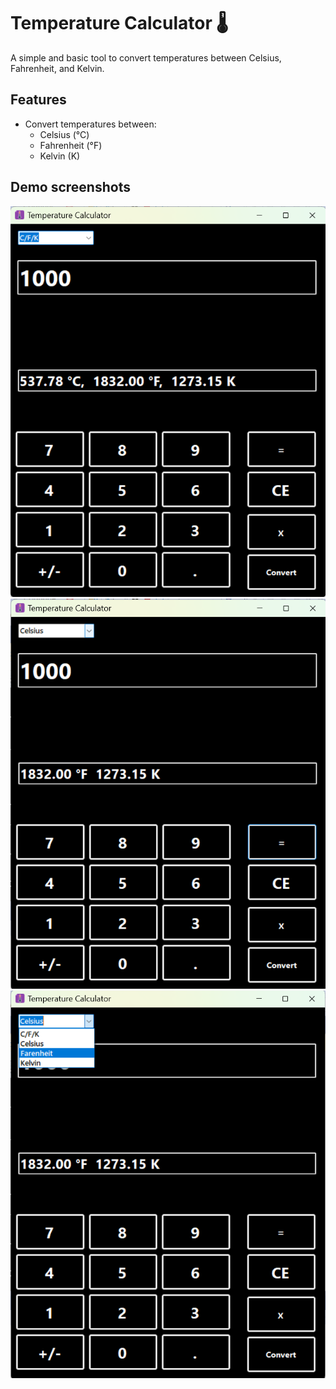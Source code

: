 # Temperature Calculator 🌡️  
A simple and basic tool to convert temperatures between Celsius, Fahrenheit, and Kelvin.

## Features
- Convert temperatures between:
  - Celsius (°C)
  - Fahrenheit (°F)
  - Kelvin (K)

## Demo screenshots
![Screenshots 1](Temperature%20Calculator/assets/images/Screenshot%202024-12-23%20152600.png)
![Screenshots 2](Temperature%20Calculator/assets/images/Screenshot%202024-12-23%20152700.png)
![Screenshots 2](Temperature%20Calculator/assets/images/Screenshot%202024-12-23%20152727.png)

